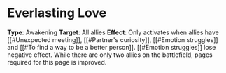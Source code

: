# Everlasting Love
**Type**: Awakening
**Target**: All allies
**Effect**: Only activates when allies have [[#Unexpected meeting]], [[#Partner's curiosity]], [[#Emotion struggles]] and [[#To find a way to be a better person]]. [[#Emotion struggles]] lose negative effect. While there are only two allies on the battlefield, pages required for this page is improved.